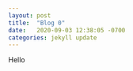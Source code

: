 ```yaml
---
layout: post
title:  "Blog 0"
date:   2020-09-03 12:38:05 -0700
categories: jekyll update
---
```

Hello 
